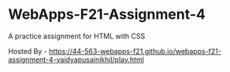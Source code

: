 # WebApps-F21-Assignment-4
A practice assignment for HTML with CSS

Hosted By - <https://44-563-webapps-f21.github.io/webapps-f21-assignment-4-vaidyapusainikhil/play.html>
